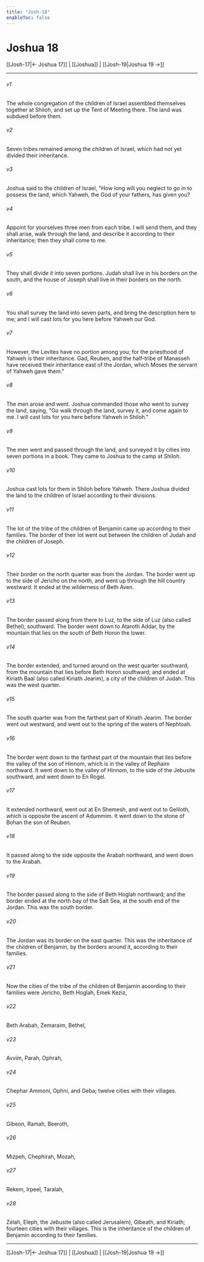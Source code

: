 ```yaml
---
title: "Josh-18"
enableToc: false
---
```

# Joshua 18

[[Josh-17|← Joshua 17]] | [[Joshua]] | [[Josh-19|Joshua 19 →]]
***



###### v1 
The whole congregation of the children of Israel assembled themselves together at Shiloh, and set up the Tent of Meeting there. The land was subdued before them. 

###### v2 
Seven tribes remained among the children of Israel, which had not yet divided their inheritance. 

###### v3 
Joshua said to the children of Israel, "How long will you neglect to go in to possess the land, which Yahweh, the God of your fathers, has given you? 

###### v4 
Appoint for yourselves three men from each tribe. I will send them, and they shall arise, walk through the land, and describe it according to their inheritance; then they shall come to me. 

###### v5 
They shall divide it into seven portions. Judah shall live in his borders on the south, and the house of Joseph shall live in their borders on the north. 

###### v6 
You shall survey the land into seven parts, and bring the description here to me; and I will cast lots for you here before Yahweh our God. 

###### v7 
However, the Levites have no portion among you; for the priesthood of Yahweh is their inheritance. Gad, Reuben, and the half-tribe of Manasseh have received their inheritance east of the Jordan, which Moses the servant of Yahweh gave them." 

###### v8 
The men arose and went. Joshua commanded those who went to survey the land, saying, "Go walk through the land, survey it, and come again to me. I will cast lots for you here before Yahweh in Shiloh." 

###### v9 
The men went and passed through the land, and surveyed it by cities into seven portions in a book. They came to Joshua to the camp at Shiloh. 

###### v10 
Joshua cast lots for them in Shiloh before Yahweh. There Joshua divided the land to the children of Israel according to their divisions. 

###### v11 
The lot of the tribe of the children of Benjamin came up according to their families. The border of their lot went out between the children of Judah and the children of Joseph. 

###### v12 
Their border on the north quarter was from the Jordan. The border went up to the side of Jericho on the north, and went up through the hill country westward. It ended at the wilderness of Beth Aven. 

###### v13 
The border passed along from there to Luz, to the side of Luz (also called Bethel), southward. The border went down to Ataroth Addar, by the mountain that lies on the south of Beth Horon the lower. 

###### v14 
The border extended, and turned around on the west quarter southward, from the mountain that lies before Beth Horon southward; and ended at Kiriath Baal (also called Kiriath Jearim), a city of the children of Judah. This was the west quarter. 

###### v15 
The south quarter was from the farthest part of Kiriath Jearim. The border went out westward, and went out to the spring of the waters of Nephtoah. 

###### v16 
The border went down to the farthest part of the mountain that lies before the valley of the son of Hinnom, which is in the valley of Rephaim northward. It went down to the valley of Hinnom, to the side of the Jebusite southward, and went down to En Rogel. 

###### v17 
It extended northward, went out at En Shemesh, and went out to Geliloth, which is opposite the ascent of Adummim. It went down to the stone of Bohan the son of Reuben. 

###### v18 
It passed along to the side opposite the Arabah northward, and went down to the Arabah. 

###### v19 
The border passed along to the side of Beth Hoglah northward; and the border ended at the north bay of the Salt Sea, at the south end of the Jordan. This was the south border. 

###### v20 
The Jordan was its border on the east quarter. This was the inheritance of the children of Benjamin, by the borders around it, according to their families. 

###### v21 
Now the cities of the tribe of the children of Benjamin according to their families were Jericho, Beth Hoglah, Emek Keziz, 

###### v22 
Beth Arabah, Zemaraim, Bethel, 

###### v23 
Avvim, Parah, Ophrah, 

###### v24 
Chephar Ammoni, Ophni, and Geba; twelve cities with their villages. 

###### v25 
Gibeon, Ramah, Beeroth, 

###### v26 
Mizpeh, Chephirah, Mozah, 

###### v27 
Rekem, Irpeel, Taralah, 

###### v28 
Zelah, Eleph, the Jebusite (also called Jerusalem), Gibeath, and Kiriath; fourteen cities with their villages. This is the inheritance of the children of Benjamin according to their families.

***
[[Josh-17|← Joshua 17]] | [[Joshua]] | [[Josh-19|Joshua 19 →]]
